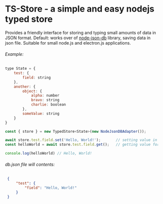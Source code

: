 # TS-Store - a simple and easy nodejs typed store

Provides a friendly interface for storing and typing small amounts of data in JSON format. 
Default: works over of [node-json-db](https://github.com/Belphemur/node-json-db) library, saving data in json file. 
Suitable for small node.js and electron.js applications.

###### Example:
```js
type State = {
    test: {
        field: string
    },
    another: {
        object: {
            alpha: number
            bravo: string
            charlie: boolean
        },
        someValue: string
    }
}

const { store } = new TypedStore<State>(new NodeJsonDBAdapter());

await store.test.field.set('Hello, World!');       // setting value in json file
const helloWorld = await store.test.field.get();   // getting value form json file

console.log(helloWorld) // Hello, World!

```
###### db.json file will contents:
```json
 {
     "test": {
         "field": "Hello, World!"
     }
 }
```
